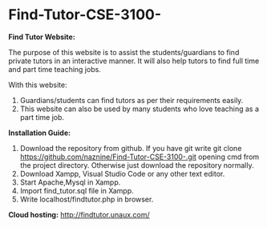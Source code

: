 # Find-Tutor-CSE-3100-

**Find Tutor Website:**

The purpose of this website is to assist the students/guardians to find private tutors in an 
interactive manner. It will also help tutors to find full time and part time teaching jobs.

With this website:
1. Guardians/students can find tutors as per their requirements easily.
2. This website can also be used by many students who love teaching as a part time job.


**Installation Guide:**
1. Download the repository from github.
  If you have git write git clone https://github.com/naznine/Find-Tutor-CSE-3100-.git opening cmd from the project directory.
  Otherwise just download the repository normally.
2. Download Xampp, Visual Studio Code or any other text editor.
3. Start Apache,Mysql in Xampp.
4. Import find_tutor.sql file in Xampp.
5. Write localhost/findtutor.php in browser.

**Cloud hosting:**
http://findtutor.unaux.com/
